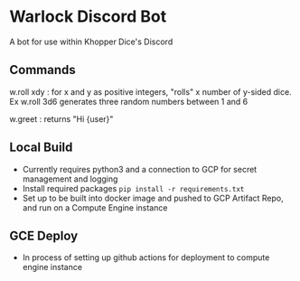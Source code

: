 # Warlock Discord Bot
A bot for use within Khopper Dice's Discord

## Commands
w.roll xdy
: for x and y as positive integers, "rolls" x number of y-sided dice. Ex w.roll 3d6 generates three random numbers between 1 and 6

w.greet
: returns "Hi {user}"

## Local Build
- Currently requires python3 and a connection to GCP for secret management and logging
- Install required packages
```pip install -r requirements.txt```
- Set up to be built into docker image and pushed to GCP Artifact Repo, and run on a Compute Engine instance

## GCE Deploy
- In process of setting up github actions for deployment to compute engine instance
